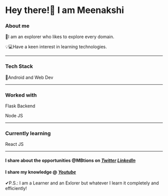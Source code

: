 <h1> Hey there!👋 I am <strong>Meenakshi</strong> </h1>

<h3>About me</h3>
  <p>🙌I am an explorer who likes to explore every domain.</p>
  <p>💡💻Have a keen interest in learning technologies.</p>

<hr>
<h3>Tech Stack</h3>
  <p>📱Android and Web Dev</p>
 
<hr>
<h3>Worked with</h3>
  <p>Flask Backend</p>
  <p>Node JS</p>

<hr>
<h3>Currently learning</h3>
   <p>React JS</p>

<hr>
<h4>I share about the opportunities @MBtions on <i class="fab fa-twitter"><a target="_blank" href="https://twitter.com/MBtions">Twitter</a></i> <i class="fab fa-linkedin"><a href="">LinkedIn</a></i></h4>
<h4>I share my knowledge @ <i class="fab fa-youtube"><a href="https://www.youtube.com/channel/UCXk7e710P2K1AkxbWfny_Pw" target="_blank">Youtube</a></i></h4>

<p>✔P.S.: I am a Learner and an Exlorer but whatever I learn it completely and efficiently!</p>
